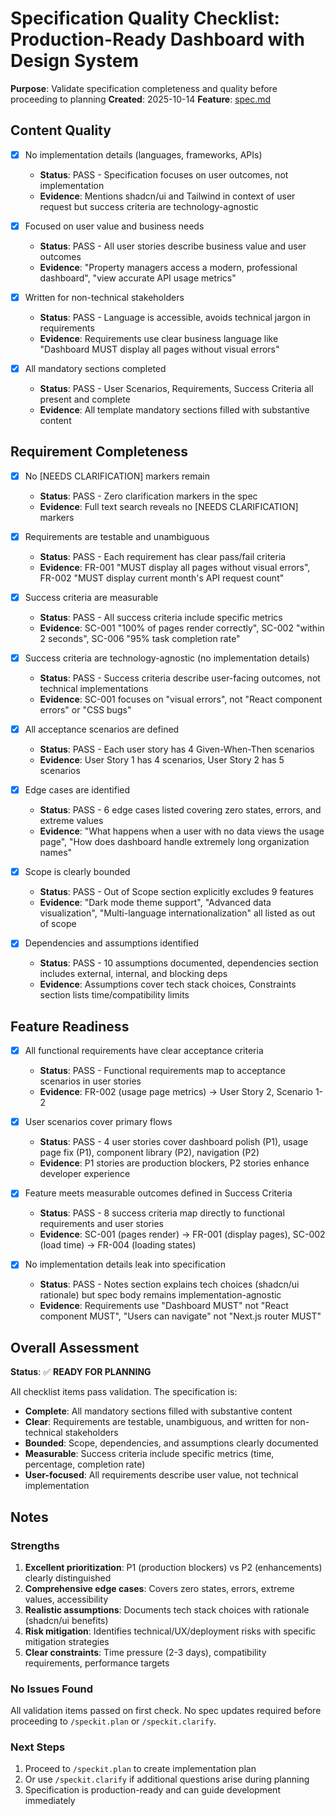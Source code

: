 # Specification Quality Checklist: Production-Ready Dashboard with Design System

**Purpose**: Validate specification completeness and quality before proceeding to planning
**Created**: 2025-10-14
**Feature**: [spec.md](../spec.md)

## Content Quality

- [X] No implementation details (languages, frameworks, APIs)
  - **Status**: PASS - Specification focuses on user outcomes, not implementation
  - **Evidence**: Mentions shadcn/ui and Tailwind in context of user request but success criteria are technology-agnostic

- [X] Focused on user value and business needs
  - **Status**: PASS - All user stories describe business value and user outcomes
  - **Evidence**: "Property managers access a modern, professional dashboard", "view accurate API usage metrics"

- [X] Written for non-technical stakeholders
  - **Status**: PASS - Language is accessible, avoids technical jargon in requirements
  - **Evidence**: Requirements use clear business language like "Dashboard MUST display all pages without visual errors"

- [X] All mandatory sections completed
  - **Status**: PASS - User Scenarios, Requirements, Success Criteria all present and complete
  - **Evidence**: All template mandatory sections filled with substantive content

## Requirement Completeness

- [X] No [NEEDS CLARIFICATION] markers remain
  - **Status**: PASS - Zero clarification markers in the spec
  - **Evidence**: Full text search reveals no [NEEDS CLARIFICATION] markers

- [X] Requirements are testable and unambiguous
  - **Status**: PASS - Each requirement has clear pass/fail criteria
  - **Evidence**: FR-001 "MUST display all pages without visual errors", FR-002 "MUST display current month's API request count"

- [X] Success criteria are measurable
  - **Status**: PASS - All success criteria include specific metrics
  - **Evidence**: SC-001 "100% of pages render correctly", SC-002 "within 2 seconds", SC-006 "95% task completion rate"

- [X] Success criteria are technology-agnostic (no implementation details)
  - **Status**: PASS - Success criteria describe user-facing outcomes, not technical implementations
  - **Evidence**: SC-001 focuses on "visual errors", not "React component errors" or "CSS bugs"

- [X] All acceptance scenarios are defined
  - **Status**: PASS - Each user story has 4 Given-When-Then scenarios
  - **Evidence**: User Story 1 has 4 scenarios, User Story 2 has 5 scenarios

- [X] Edge cases are identified
  - **Status**: PASS - 6 edge cases listed covering zero states, errors, and extreme values
  - **Evidence**: "What happens when a user with no data views the usage page", "How does dashboard handle extremely long organization names"

- [X] Scope is clearly bounded
  - **Status**: PASS - Out of Scope section explicitly excludes 9 features
  - **Evidence**: "Dark mode theme support", "Advanced data visualization", "Multi-language internationalization" all listed as out of scope

- [X] Dependencies and assumptions identified
  - **Status**: PASS - 10 assumptions documented, dependencies section includes external, internal, and blocking deps
  - **Evidence**: Assumptions cover tech stack choices, Constraints section lists time/compatibility limits

## Feature Readiness

- [X] All functional requirements have clear acceptance criteria
  - **Status**: PASS - Functional requirements map to acceptance scenarios in user stories
  - **Evidence**: FR-002 (usage page metrics) → User Story 2, Scenario 1-2

- [X] User scenarios cover primary flows
  - **Status**: PASS - 4 user stories cover dashboard polish (P1), usage page fix (P1), component library (P2), navigation (P2)
  - **Evidence**: P1 stories are production blockers, P2 stories enhance developer experience

- [X] Feature meets measurable outcomes defined in Success Criteria
  - **Status**: PASS - 8 success criteria map directly to functional requirements and user stories
  - **Evidence**: SC-001 (pages render) → FR-001 (display pages), SC-002 (load time) → FR-004 (loading states)

- [X] No implementation details leak into specification
  - **Status**: PASS - Notes section explains tech choices (shadcn/ui rationale) but spec body remains implementation-agnostic
  - **Evidence**: Requirements use "Dashboard MUST" not "React component MUST", "Users can navigate" not "Next.js router MUST"

## Overall Assessment

**Status**: ✅ **READY FOR PLANNING**

All checklist items pass validation. The specification is:

- **Complete**: All mandatory sections filled with substantive content
- **Clear**: Requirements are testable, unambiguous, and written for non-technical stakeholders
- **Bounded**: Scope, dependencies, and assumptions clearly documented
- **Measurable**: Success criteria include specific metrics (time, percentage, completion rate)
- **User-focused**: All requirements describe user value, not technical implementation

## Notes

### Strengths

1. **Excellent prioritization**: P1 (production blockers) vs P2 (enhancements) clearly distinguished
2. **Comprehensive edge cases**: Covers zero states, errors, extreme values, accessibility
3. **Realistic assumptions**: Documents tech stack choices with rationale (shadcn/ui benefits)
4. **Risk mitigation**: Identifies technical/UX/deployment risks with specific mitigation strategies
5. **Clear constraints**: Time pressure (2-3 days), compatibility requirements, performance targets

### No Issues Found

All validation items passed on first check. No spec updates required before proceeding to `/speckit.plan` or `/speckit.clarify`.

### Next Steps

1. Proceed to `/speckit.plan` to create implementation plan
2. Or use `/speckit.clarify` if additional questions arise during planning
3. Specification is production-ready and can guide development immediately
